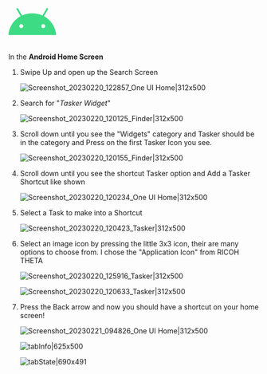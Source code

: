 <svg role="img" fill="#3DDC84" viewBox="0 0 24 24" xmlns="http://www.w3.org/2000/svg" width="96px" height="96px" ><title>Android</title><path d="M17.523 15.3414c-.5511 0-.9993-.4486-.9993-.9997s.4483-.9993.9993-.9993c.5511 0 .9993.4483.9993.9993.0001.5511-.4482.9997-.9993.9997m-11.046 0c-.5511 0-.9993-.4486-.9993-.9997s.4482-.9993.9993-.9993c.5511 0 .9993.4483.9993.9993 0 .5511-.4483.9997-.9993.9997m11.4045-6.02l1.9973-3.4592a.416.416 0 00-.1521-.5676.416.416 0 00-.5676.1521l-2.0223 3.503C15.5902 8.2439 13.8533 7.8508 12 7.8508s-3.5902.3931-5.1367 1.0989L4.841 5.4467a.4161.4161 0 00-.5677-.1521.4157.4157 0 00-.1521.5676l1.9973 3.4592C2.6889 11.1867.3432 14.6589 0 18.761h24c-.3435-4.1021-2.6892-7.5743-6.1185-9.4396"/></svg>

In the **Android Home Screen**

1. Swipe Up and open up the Search Screen

    ![Screenshot_20230220_122857_One UI Home|312x500](images/UIHome.jpg)

2. Search for "*Tasker Widget*"

    ![Screenshot_20230220_120125_Finder|312x500](images/Finder.jpg)

3. Scroll down until you see the "Widgets" category and Tasker should be in the category and Press on the first Tasker Icon you see.

    ![Screenshot_20230220_120155_Finder|312x500](images/Finder2.jpg)

4. Scroll down until you see the shortcut Tasker option and Add a Tasker Shortcut like shown

    ![Screenshot_20230220_120234_One UI Home|312x500](images/UIHome2.jpg)

5. Select a Task to make into a Shortcut

    ![Screenshot_20230220_120423_Tasker|312x500](images/Tasker.jpg)

6. Select an image icon by pressing the little 3x3 icon, their are many options to choose from. I chose the "Application Icon" from RICOH THETA

    ![Screenshot_20230220_125916_Tasker|312x500](images/Tasker2.jpg)


    ![Screenshot_20230220_120633_Tasker|312x500](images/Tasker3.jpg)

7. Press the Back arrow and now you should have a shortcut on your home screen!
 
    ![Screenshot_20230221_094826_One UI Home|312x500](images/UIHome3.jpg)

    ![tabInfo|625x500](images/tabInfo.jpg)

    ![tabState|690x491](images/tabState.jpg)